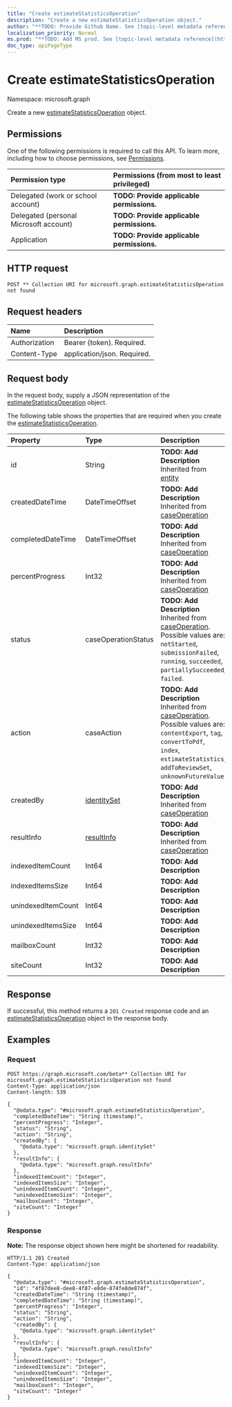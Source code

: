 ```yaml
---
title: "Create estimateStatisticsOperation"
description: "Create a new estimateStatisticsOperation object."
author: "**TODO: Provide Github Name. See [topic-level metadata reference](https://msgo.azurewebsites.net/add/document/guidelines/metadata.html#topic-level-metadata)**"
localization_priority: Normal
ms.prod: "**TODO: Add MS prod. See [topic-level metadata reference](https://msgo.azurewebsites.net/add/document/guidelines/metadata.html#topic-level-metadata)**"
doc_type: apiPageType
---
```


# Create estimateStatisticsOperation
Namespace: microsoft.graph

Create a new [estimateStatisticsOperation](../resources/estimatestatisticsoperation.md) object.

## Permissions
One of the following permissions is required to call this API. To learn more, including how to choose permissions, see [Permissions](/graph/permissions-reference).

|Permission type|Permissions (from most to least privileged)|
|:---|:---|
|Delegated (work or school account)|**TODO: Provide applicable permissions.**|
|Delegated (personal Microsoft account)|**TODO: Provide applicable permissions.**|
|Application|**TODO: Provide applicable permissions.**|

## HTTP request

<!-- {
  "blockType": "ignored"
}
-->
``` http
POST ** Collection URI for microsoft.graph.estimateStatisticsOperation not found
```

## Request headers
|Name|Description|
|:---|:---|
|Authorization|Bearer {token}. Required.|
|Content-Type|application/json. Required.|

## Request body
In the request body, supply a JSON representation of the [estimateStatisticsOperation](../resources/estimatestatisticsoperation.md) object.

The following table shows the properties that are required when you create the [estimateStatisticsOperation](../resources/estimatestatisticsoperation.md).

|Property|Type|Description|
|:---|:---|:---|
|id|String|**TODO: Add Description** Inherited from [entity](../resources/entity.md)|
|createdDateTime|DateTimeOffset|**TODO: Add Description** Inherited from [caseOperation](../resources/caseoperation.md)|
|completedDateTime|DateTimeOffset|**TODO: Add Description** Inherited from [caseOperation](../resources/caseoperation.md)|
|percentProgress|Int32|**TODO: Add Description** Inherited from [caseOperation](../resources/caseoperation.md)|
|status|caseOperationStatus|**TODO: Add Description** Inherited from [caseOperation](../resources/caseoperation.md). Possible values are: `notStarted`, `submissionFailed`, `running`, `succeeded`, `partiallySucceeded`, `failed`.|
|action|caseAction|**TODO: Add Description** Inherited from [caseOperation](../resources/caseoperation.md). Possible values are: `contentExport`, `tag`, `convertToPdf`, `index`, `estimateStatistics`, `addToReviewSet`, `unknownFutureValue`.|
|createdBy|[identitySet](../resources/identityset.md)|**TODO: Add Description** Inherited from [caseOperation](../resources/caseoperation.md)|
|resultInfo|[resultInfo](../resources/resultinfo.md)|**TODO: Add Description** Inherited from [caseOperation](../resources/caseoperation.md)|
|indexedItemCount|Int64|**TODO: Add Description**|
|indexedItemsSize|Int64|**TODO: Add Description**|
|unindexedItemCount|Int64|**TODO: Add Description**|
|unindexedItemsSize|Int64|**TODO: Add Description**|
|mailboxCount|Int32|**TODO: Add Description**|
|siteCount|Int32|**TODO: Add Description**|



## Response

If successful, this method returns a `201 Created` response code and an [estimateStatisticsOperation](../resources/estimatestatisticsoperation.md) object in the response body.

## Examples

### Request
<!-- {
  "blockType": "request",
  "name": "create_estimatestatisticsoperation_from_"
}
-->
``` http
POST https://graph.microsoft.com/beta** Collection URI for microsoft.graph.estimateStatisticsOperation not found
Content-Type: application/json
Content-length: 539

{
  "@odata.type": "#microsoft.graph.estimateStatisticsOperation",
  "completedDateTime": "String (timestamp)",
  "percentProgress": "Integer",
  "status": "String",
  "action": "String",
  "createdBy": {
    "@odata.type": "microsoft.graph.identitySet"
  },
  "resultInfo": {
    "@odata.type": "microsoft.graph.resultInfo"
  },
  "indexedItemCount": "Integer",
  "indexedItemsSize": "Integer",
  "unindexedItemCount": "Integer",
  "unindexedItemsSize": "Integer",
  "mailboxCount": "Integer",
  "siteCount": "Integer"
}
```


### Response
**Note:** The response object shown here might be shortened for readability.
<!-- {
  "blockType": "response",
  "truncated": true,
  "@odata.type": "microsoft.graph.estimateStatisticsOperation"
}
-->
``` http
HTTP/1.1 201 Created
Content-Type: application/json

{
  "@odata.type": "#microsoft.graph.estimateStatisticsOperation",
  "id": "4f87dee8-dee8-4f87-e8de-874fe8de874f",
  "createdDateTime": "String (timestamp)",
  "completedDateTime": "String (timestamp)",
  "percentProgress": "Integer",
  "status": "String",
  "action": "String",
  "createdBy": {
    "@odata.type": "microsoft.graph.identitySet"
  },
  "resultInfo": {
    "@odata.type": "microsoft.graph.resultInfo"
  },
  "indexedItemCount": "Integer",
  "indexedItemsSize": "Integer",
  "unindexedItemCount": "Integer",
  "unindexedItemsSize": "Integer",
  "mailboxCount": "Integer",
  "siteCount": "Integer"
}
```

